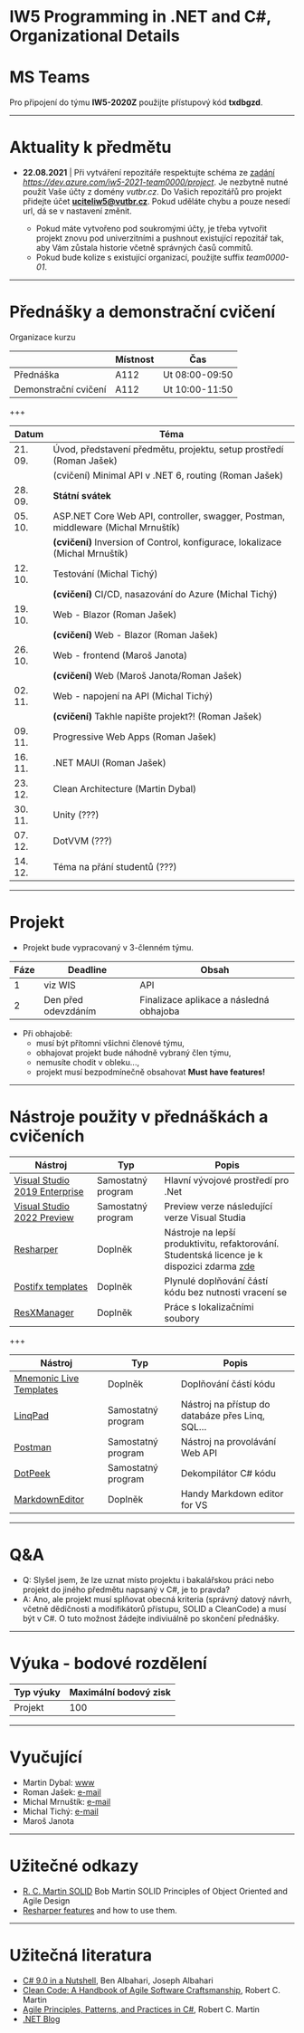 # IW5 Programming in .NET and C#, Organizational Details

# MS Teams

Pro připojení do týmu **IW5-2020Z** použijte přístupový kód **txdbgzd**.

---
# Aktuality k předmětu 
  - **22.08.2021** | Při vytváření repozitáře respektujte schéma ze [zadání](/Project/README.md) *https://dev.azure.com/iw5-2021-team0000/project*. Je nezbytně nutné použít Vaše účty z domény *vutbr.cz*. Do Vašich repozitářů pro projekt přidejte účet **uciteliw5@vutbr.cz**. Pokud uděláte chybu a pouze nesedí url, dá se v nastavení změnit.

    * Pokud máte vytvořeno pod soukromými účty, je třeba vytvořit projekt znovu pod univerzitními a pushnout existující repozitář tak, aby Vám zůstala historie včetně správných časů commitů. 
    * Pokud bude kolize s existující organizací, použijte suffix *team0000-01*.
 
--- 
# Přednášky a demonstrační cvičení

Organizace kurzu

|                      |    Místnost |            Čas |
| -                    | -           | -              |
| Přednáška            | A112        | Ut 08:00-09:50 |
| Demonstrační cvičení | A112        | Ut 10:00-11:50 |

+++

| Datum   | Téma |
| -       | -    |
| 21. 09. | Úvod, představení předmětu, projektu, setup prostředí (Roman Jašek) |
|         | (cvičení) Minimal API v .NET 6, routing (Roman Jašek) |
| 28. 09. | **Státní svátek** |
| 05. 10. | ASP&#46;NET Core Web API, controller, swagger, Postman, middleware (Michal Mrnuštík) |
|         | **(cvičení)** Inversion of Control, konfigurace, lokalizace (Michal Mrnuštík) |
| 12. 10. | Testování (Michal Tichý) |
|         | **(cvičení)** CI/CD, nasazování do Azure (Michal Tichý) |
| 19. 10. | Web - Blazor (Roman Jašek) |
|         | **(cvičení)** Web - Blazor (Roman Jašek) |
| 26. 10. | Web - frontend (Maroš Janota) |
|         | **(cvičení)** Web (Maroš Janota/Roman Jašek) |
| 02. 11. | Web - napojení na API (Michal Tichý) |
|         | **(cvičení)** Takhle napište projekt?! (Roman Jašek) |
| 09. 11. | Progressive Web Apps (Roman Jašek) |
| 16. 11. | .NET MAUI (Roman Jašek) |
| 23. 12. | Clean Architecture (Martin Dybal) |
| 30. 11. | Unity (???) |
| 07. 12. | DotVVM (???)|
| 14. 12. | Téma na přání studentů (???) |

--- 

# Projekt
* Projekt bude vypracovaný v 3-členném týmu. 

| Fáze |               Deadline |                                   Obsah |
| ---- |------------------------| --------------------------------------- |
| 1    |                viz WIS | API                                     |
| 2    |    Den před odevzdáním | Finalizace aplikace a následná obhajoba |

* Při obhajobě:
  * musí být přítomni všichni členové týmu,
  * obhajovat projekt bude náhodně vybraný člen týmu,
  * nemusíte chodit v obleku...,
  * projekt musí bezpodmínečně obsahovat **Must have features!**

--- 
# Nástroje použity v přednáškách a cvičeních

| Nástroj  |  Typ   | Popis |
| -------- |  ------| -------|
|[Visual Studio 2019 Enterprise](https://aka.ms/devtoolsforteaching)| Samostatný program | Hlavní vývojové prostředí pro .Net |
|[Visual Studio 2022 Preview](https://visualstudio.microsoft.com/vs/preview/)| Samostatný program | Preview verze následující verze Visual Studia |
|[Resharper](https://www.jetbrains.com/resharper/) | Doplněk | Nástroje na lepší produktivitu, refaktorování. Studentská licence je k dispozici zdarma [zde](https://www.jetbrains.com/student/) |
|[Postifx templates](https://github.com/controlflow/resharper-postfix) | Doplněk | Plynulé doplňování částí kódu bez nutnosti vracení se |
|[ResXManager](https://github.com/dotnet/ResXResourceManager) | Doplněk | Práce s lokalizačními soubory |


+++

| Nástroj  |  Typ   | Popis |
| -------- |  ------| -------|
|[Mnemonic Live Templates](https://github.com/JetBrains/mnemonics) | Doplněk | Doplňování částí kódu |
|[LinqPad](http://www.linqpad.net/) | Samostatný program  | Nástroj na přístup do databáze přes Linq, SQL… |
|[Postman](https://www.postman.com/) | Samostatný program  | Nástroj na provolávání Web API |
|[DotPeek](https://www.jetbrains.com/decompiler/) | Samostatný program  | Dekompilátor C# kódu |
|[MarkdownEditor](https://marketplace.visualstudio.com/items?itemName=MadsKristensen.MarkdownEditor)| Doplněk| Handy Markdown editor for VS |

--- 
# Q&A

* Q: Slyšel jsem, že lze uznat místo projektu i bakalářskou práci nebo projekt do jiného předmětu napsaný v C#, je to pravda?
* A: Ano, ale projekt musí splňovat obecná kriteria (správný datový návrh, včetně dědičnosti a modifikátorů přístupu, SOLID a CleanCode) a musí být v C#. O tuto možnost žádejte indiviuálně po skončení přednášky.

---
# Výuka - bodové rozdělení

|          Typ výuky |     Maximální bodový zisk |
| ------------------ | ------------------------- |
| Projekt            |                       100 |

--- 
# Vyučující
* Martin Dybal: [www](https://www.dybal.it/)
* Roman Jašek: [e-mail](mailto:roman.jasek@hotmail.com)
* Michal Mrnuštík: [e-mail](mailto:michal.mrnustik@outlook.com)
* Michal Tichý: [e-mail](mailto:edu@tichymichal.net)
* Maroš Janota

--- 
# Užitečné odkazy
* [R. C. Martin SOLID](https://youtu.be/TMuno5RZNeE?t=757) Bob Martin SOLID Principles of Object Oriented and Agile Design 
* [Resharper features](https://www.jetbrains.com/resharper/features/) and how to use them.

--- 
# Užitečná literatura
* [C# 9.0 in a Nutshell](http://www.albahari.com/nutshell/), Ben Albahari, Joseph Albahari
* [Clean Code: A Handbook of Agile Software Craftsmanship](https://books.google.cz/books?id=hjEFCAAAQBAJ), Robert C. Martin
* [Agile Principles, Patterns, and Practices in C#](https://books.google.cz/books?id=hckt7v6g09oC), Robert C. Martin
* [.NET Blog](https://devblogs.microsoft.com/dotnet/)